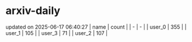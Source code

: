# arxiv-daily
updated on 2025-06-17 06:40:27
| name | count |
| - | - |
| user_0 | 355 |
| user_1 | 105 |
| user_3 | 71 |
| user_2 | 107 |

